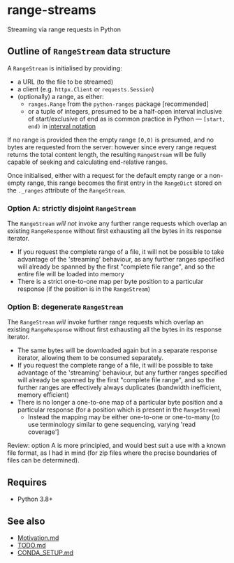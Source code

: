 # range-streams

Streaming via range requests in Python

## Outline of `RangeStream` data structure

A `RangeStream` is initialised by providing:

- a URL (to the file to be streamed)
- a client (e.g. `httpx.Client` or `requests.Session`)
- (optionally) a range, as either:
  - `ranges.Range` from the `python-ranges` package [recommended]
  - or a tuple of integers, presumed to be a half-open interval
    inclusive of start/exclusive of end as is common practice
    in Python — `[start, end)` in
    [interval notation](https://en.wikipedia.org/wiki/Interval_(mathematics)#Notations_for_intervals)

If no range is provided then the empty range `[0,0)` is presumed, and no bytes are requested
from the server: however since every range request returns the total content length, the resulting
`RangeStream` will be fully capable of seeking and calculating end-relative ranges.

Once initialised, either with a request for the default empty range or a non-empty range,
this range becomes the first entry in the `RangeDict` stored on the `._ranges` attribute
of the `RangeStream`.

### Option A: strictly disjoint `RangeStream`

The `RangeStream` _will not_ invoke any further range requests which overlap
an existing `RangeResponse` without first exhausting all the bytes in its response iterator.

- If you request the complete range of a file, it will not be possible to take advantage of
  the 'streaming' behaviour, as any further ranges specified will already be spanned by the
  first "complete file range", and so the entire file will be loaded into memory
- There is a strict one-to-one map per byte position to a particular response (if the position
  is in the `RangeStream`)

### Option B: degenerate `RangeStream`

The `RangeStream` _will_ invoke further range requests which overlap an existing `RangeResponse`
without first exhausting all the bytes in its response iterator.

- The same bytes will be downloaded again but in a separate response iterator, allowing them
  to be consumed separately.
- If you request the complete range of a file, it will be possible to take advantage of
  the 'streaming' behaviour, but any further ranges specified will already be spanned by the
  first "complete file range", and so the further ranges are effectively always duplicates
  (bandwidth inefficient, memory efficient)
- There is no longer a one-to-one map of a particular byte position and a particular response
  (for a position which is present in the `RangeStream`)
  - Instead the mapping may be either one-to-one or one-to-many
    [to use terminology similar to gene sequencing, varying 'read coverage']

Review: option A is more principled, and would best suit a use with a known file format,
as I had in mind (for zip files where the precise boundaries of files can be determined).

## Requires

- Python 3.8+

## See also

- [Motivation.md](https://github.com/lmmx/range-streams/blob/master/docs/Motivation.md)
- [TODO.md](https://github.com/lmmx/range-streams/blob/master/docs/TODO.md)
- [CONDA\_SETUP.md](https://github.com/lmmx/range-streams/blob/master/docs/CONDA_SETUP.md)
